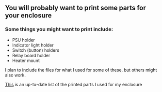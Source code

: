 ## You will probably want to print some parts for your enclosure

### Some things you might want to print include:
- PSU holder
- Indicator light holder
- Switch (button) holders
- Relay board holder
- Heater mount

I plan to include the files for what I used for some of these, but others might also work.

[This](https://www.printables.com/@_me_/collections/1713789) is an up-to-date list of the printed parts I used for my enclosure
